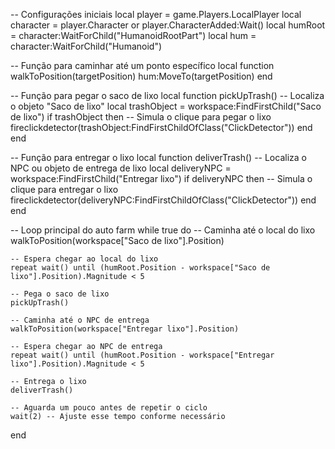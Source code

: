 -- Configurações iniciais
local player = game.Players.LocalPlayer
local character = player.Character or player.CharacterAdded:Wait()
local humRoot = character:WaitForChild("HumanoidRootPart")
local hum = character:WaitForChild("Humanoid")

-- Função para caminhar até um ponto específico
local function walkToPosition(targetPosition)
    hum:MoveTo(targetPosition)
end

-- Função para pegar o saco de lixo
local function pickUpTrash()
    -- Localiza o objeto "Saco de lixo"
    local trashObject = workspace:FindFirstChild("Saco de lixo")
    if trashObject then
        -- Simula o clique para pegar o lixo
        fireclickdetector(trashObject:FindFirstChildOfClass("ClickDetector"))
    end
end

-- Função para entregar o lixo
local function deliverTrash()
    -- Localiza o NPC ou objeto de entrega de lixo
    local deliveryNPC = workspace:FindFirstChild("Entregar lixo")
    if deliveryNPC then
        -- Simula o clique para entregar o lixo
        fireclickdetector(deliveryNPC:FindFirstChildOfClass("ClickDetector"))
    end
end

-- Loop principal do auto farm
while true do
    -- Caminha até o local do lixo
    walkToPosition(workspace["Saco de lixo"].Position)

    -- Espera chegar ao local do lixo
    repeat wait() until (humRoot.Position - workspace["Saco de lixo"].Position).Magnitude < 5

    -- Pega o saco de lixo
    pickUpTrash()

    -- Caminha até o NPC de entrega
    walkToPosition(workspace["Entregar lixo"].Position)

    -- Espera chegar ao NPC de entrega
    repeat wait() until (humRoot.Position - workspace["Entregar lixo"].Position).Magnitude < 5

    -- Entrega o lixo
    deliverTrash()

    -- Aguarda um pouco antes de repetir o ciclo
    wait(2) -- Ajuste esse tempo conforme necessário
end
